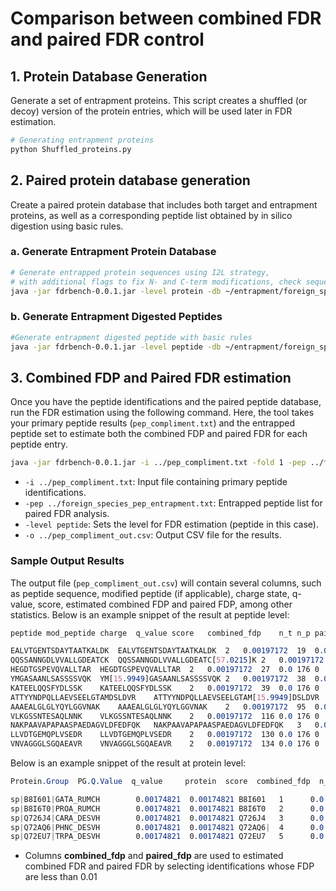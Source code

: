 # Comparison between combined FDR and paired FDR control
## 1. Protein Database Generation
Generate a set of entrapment proteins. This script creates a shuffled (or decoy) version of the protein entries, which will be used later in FDR estimation.
```bash
# Generating entrapment proteins
python Shuffled_proteins.py
```
## 2. Paired protein database generation
Create a paired protein database that includes both target and entrapment proteins, as well as a corresponding peptide list obtained by in silico digestion using basic rules.
### a. Generate Entrapment Protein Database
```bash
# Generate entrapped protein sequences using I2L strategy,
# with additional flags to fix N- and C-term modifications, check sequence quality, and disable small peptides.
java -jar fdrbench-0.0.1.jar -level protein -db ~/entrapment/foreign_species.fasta -o ~/entrapment/foreign_species_I2L_entrapment.fasta -I2L -fix_nc c -check -ns
```
### b. Generate Entrapment Digested Peptides
```bash
#Generate entrapment digested peptide with basic rules
java -jar fdrbench-0.0.1.jar -level peptide -db ~/entrapment/foreign_species.fasta -o ~/entrapment/foreign_species_entrapment_peptide.txt -I2L -minLength 7 -maxLength 60 -fix_nc c -check -ns
```
## 3. Combined FDP and Paired FDR estimation
Once you have the peptide identifications and the paired peptide database, run the FDR estimation using the following command. Here, the tool takes your primary peptide results (`pep_compliment.txt`) and the entrapped peptide set to estimate both the combined FDP and paired FDR for each peptide entry.
```bash
java -jar fdrbench-0.0.1.jar -i ../pep_compliment.txt -fold 1 -pep ../foreign_species_pep_entrapment.txt -level peptide -o ../pep_compliment_out.csv -score 'score:0'
```
  * `-i ../pep_compliment.txt`: Input file containing primary peptide identifications.
  * `-pep ../foreign_species_pep_entrapment.txt`: Entrapped peptide list for paired FDR analysis.
  * `-level peptide`: Sets the level for FDR estimation (peptide in this case).
  * `-o ../pep_compliment_out.csv`: Output CSV file for the results.
  
### Sample Output Results
The output file (`pep_compliment_out.csv`) will contain several columns, such as peptide sequence, modified peptide (if applicable), charge state, q-value, score, estimated combined FDP and paired FDP, among other statistics. Below is an example snippet of the result at peptide level:
```css
peptide	mod_peptide	charge	q_value	score	combined_fdp	n_t	n_p	paired_fdp	n_p_t_s	n_p_s_t	vt	lower_bound_fdp

EALVTGENTSDAYTAATKALDK	EALVTGENTSDAYTAATKALDK	2	0.00197172	19	0.0	176	0	0.0	0	0	0	0.0
QQSSANNGDLVVALLGDEATCK	QQSSANNGDLVVALLGDEATC[57.0215]K	2	0.00197172	21	0.0	176	0	0.0	0	0	0	0.0
HEGDTGSPEVQVALLTAR	HEGDTGSPEVQVALLTAR	2	0.00197172	27	0.0	176	0	0.0	0	0	0	0.0
YMGASAANLSASSSSVQK	YM[15.9949]GASAANLSASSSSVQK	2	0.00197172	38	0.0	176	0	0.0	0	0	0	0.0
KATEELQQSFYDLSSK	KATEELQQSFYDLSSK	2	0.00197172	39	0.0	176	0	0.0	0	0	0	0.0
ATTYYNDPQLLAEVSEELGTAMDSLDVR	ATTYYNDPQLLAEVSEELGTAM[15.9949]DSLDVR	3	0.00197172	55	0.0	176	0	0.0	0	0	0	0.0
AAAEALGLGLYQYLGGVNAK	AAAEALGLGLYQYLGGVNAK	2	0.00197172	95	0.0	176	0	0.0	0	0	0	0.0
VLKGSSNTESAQLNNK	VLKGSSNTESAQLNNK	2	0.00197172	116	0.0	176	0	0.0	0	0	0	0.0
NAKPAAVAPAPAASPAEDAGVLDFEDFQK	NAKPAAVAPAPAASPAEDAGVLDFEDFQK	3	0.00197172	126	0.0	176	0	0.0	0	0	0	0.0
LLVDTGEMQPLVSEDR	LLVDTGEMQPLVSEDR	2	0.00197172	130	0.0	176	0	0.0	0	0	0	0.0
VNVAGGGLSGQAEAVR	VNVAGGGLSGQAEAVR	2	0.00197172	134	0.0	176	0	0.0	0	0	0	0.0
```
Below is an example snippet of the result at protein level:
```css
Protein.Group  PG.Q.Value  q_value     protein  score  combined_fdp  n_t   n_p  paired_fdp  n_p_t_s  n_p_s_t  vt  lower_bound_fdp

sp|B8I601|GATA_RUMCH        0.00174821  0.00174821 B8I601   1      0.0           229  0    0.0         0        0        0   0.0
sp|B8I6T0|PROA_RUMCH        0.00174821  0.00174821 B8I6T0   2      0.0           229  0    0.0         0        0        0   0.0
sp|Q726J4|CARA_DESVH        0.00174821  0.00174821 Q726J4   3      0.0           229  0    0.0         0        0        0   0.0
sp|Q72AQ6|PHNC_DESVH        0.00174821  0.00174821 Q72AQ6|  4      0.0           229  0    0.0         0        0        0   0.0
sp|Q72EU7|TRPA_DESVH        0.00174821  0.00174821 Q72EU7   5      0.0           229  0    0.0         0        0        0   0.0
```
  * Columns **combined_fdp** and **paired_fdp** are used to estimated combined FDR and paired FDR by selecting identifications whose FDP are less than 0.01
